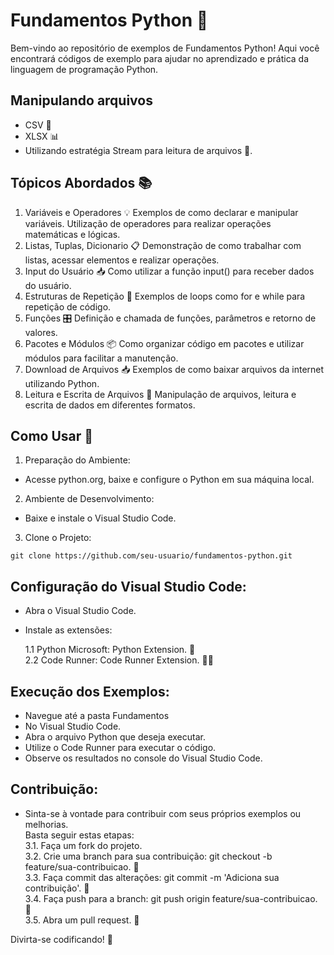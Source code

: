 # Fundamentos Python 🐍

Bem-vindo ao repositório de exemplos de Fundamentos Python! Aqui você encontrará códigos de exemplo para ajudar no aprendizado e prática da linguagem de programação Python.

## Manipulando arquivos
* CSV 📄
* XLSX 📊
* Utilizando estratégia Stream para leitura de arquivos 📜.

## Tópicos Abordados 📚
   1. Variáveis e Operadores 💡
   Exemplos de como declarar e manipular variáveis.
   Utilização de operadores para realizar operações matemáticas e lógicas.
   2. Listas, Tuplas, Dicionario 📋
   Demonstração de como trabalhar com listas, acessar elementos e realizar 
   operações.
   3. Input do Usuário 📥
   Como utilizar a função input() para receber dados do usuário.
   4. Estruturas de Repetição 🔁
   Exemplos de loops como for e while para repetição de código.
   5. Funções 🎛️
   Definição e chamada de funções, parâmetros e retorno de valores.
   6. Pacotes e Módulos 📦
   Como organizar código em pacotes e utilizar módulos para facilitar a manutenção.
   7. Download de Arquivos 📥
   Exemplos de como baixar arquivos da internet utilizando Python.
   8. Leitura e Escrita de Arquivos 📄
   Manipulação de arquivos, leitura e escrita de dados em diferentes formatos.

## Como Usar 🚀
   1. Preparação do Ambiente:
   * Acesse python.org, baixe e configure o Python em sua máquina local.
   2. Ambiente de Desenvolvimento:
   * Baixe e instale o Visual Studio Code.
   3. Clone o Projeto:
```
git clone https://github.com/seu-usuario/fundamentos-python.git

```

## Configuração do Visual Studio Code:
* Abra o Visual Studio Code.
* Instale as extensões: <br />

   1.1 Python Microsoft: Python Extension. 🐍<br />
   2.2 Code Runner: Code Runner Extension. 🏃‍♂️

## Execução dos Exemplos:
* Navegue até a pasta Fundamentos
* No Visual Studio Code.
* Abra o arquivo Python que deseja executar.
* Utilize o Code Runner para executar o código.
* Observe os resultados no console do Visual Studio Code.

## Contribuição:
   * Sinta-se à vontade para contribuir com seus próprios exemplos ou melhorias. <br />
   Basta seguir estas etapas:<br />
   3.1. Faça um fork do projeto.<br />
   3.2. Crie uma branch para sua contribuição: git checkout -b feature/sua-contribuicao. 🌿<br />
   3.3. Faça commit das alterações: git commit -m 'Adiciona sua contribuição'. 📝<br />
   3.4. Faça push para a branch: git push origin feature/sua-contribuicao. 🚀<br />
   3.5. Abra um pull request. 🔄

   Divirta-se codificando! 🚀

